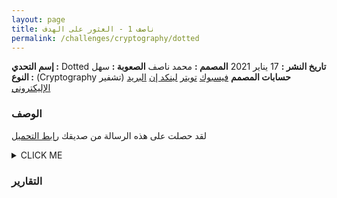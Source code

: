 ```yaml
---
layout: page
title: ناصف 1 - العثور على الهدف
permalink: /challenges/cryptography/dotted
---
```

> 
**إسم التحدي :** Dotted 
**تاريخ النشر :** 17 يناير 2021
**المصمم :** محمد ناصف
**الصعوبة :** سهل
**النوع :** (Cryptography تشفير)
**حسابات المصمم**
[فيسبوك](https://www.facebook.com/0xnasef/)
[تويتر](https://twitter.com/0xnasef)
[لينكد إن](https://www.linkedin.com/in/0xnasef/)
[البريد الإليكتروني](mailto:me@muhammadnasef.com)

### الوصف
لقد حصلت على هذه الرسالة من صديقك
[رابط التحميل](https://drive.google.com/file/d/13RvBZi16xxQLU6s-MamdLAsfcqeiNQ3Q)


<details><summary>CLICK ME</summary>
<p>

#### yes, even hidden code blocks!

```python
print("hello world!")
```

</p>
</details>


### التقارير


